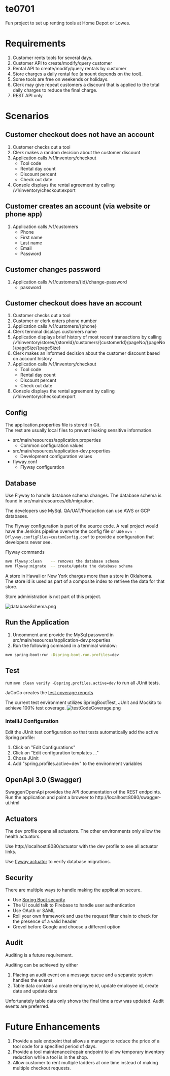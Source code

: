 # te0701

Fun project to set up renting tools at Home Depot or Lowes.

# Requirements

1. Customer rents tools for several days.
2. Customer API to create/modify/query customer
3. Rental API to create/modify/query rentals by customer
4. Store charges a daily rental fee (amount depends on the tool).
5. Some tools are free on weekends or holidays.
6. Clerk may give repeat customers a discount that is applied to the total daily charges to reduce the final charge.
7. REST API only

# Scenarios

## Customer checkout does not have an account

1. Customer checks out a tool
2. Clerk makes a random decision about the customer discount
3. Application calls /v1/inventory/checkout
    * Tool code
    * Rental day count
    * Discount percent
    * Check out date
4. Console displays the rental agreement by calling /v1/inventory/checkout:export

## Customer creates an account (via website or phone app)

1. Application calls /v1/customers
    * Phone
    * First name
    * Last name
    * Email
    * Password

## Customer changes password

1. Application calls /v1/customers/{id}/change-password
   * password

## Customer checkout does have an account

1. Customer checks out a tool
2. Customer or clerk enters phone number
3. Application calls /v1/customers/{phone}
4. Clerk terminal displays customers name
5. Application displays brief history of most recent transactions by calling 
      /v1/inventory/stores/{storeId}/customers/{customerId}/pageNo/{pageNo}/pageSize/{pageSize}
6. Clerk makes an informed decision about the customer discount based on account history
7. Application calls /v1/inventory/checkout
    * Tool code
    * Rental day count
    * Discount percent
    * Check out date
8. Console displays the rental agreement by calling /v1/inventory/checkout:export

## Config

The application.properties file is stored in Git.  
The rest are usually local files to prevent leaking sensitive information.

* src/main/resources/application.properties
    * Common configuration values
* src/main/resources/application-dev.properties
    * Development configuration values
* flyway.conf
    * Flyway configuration

## Database

Use Flyway to handle database schema changes. The database schema is found in src/main/resources/db/migration.

The developers use MySql. QA/UAT/Production can use AWS or GCP databases.

The Flyway configuration is part of the source code. A real project would have the Jenkins pipeline overwrite the
config file or use `mvn -Dflyway.configFiles=customConfig.conf` to provide a configuration that developers never see.

Flyway commands

```bash
mvn flyway:clean    -- removes the database schema
mvn flyway:migrate  -- create/update the database schema
```

A store in Hawaii or New York charges more than a store in Oklahoma.  
The store id is used as part of a composite index to retrieve the data for that store.

Store administration is not part of this project.

![databaseSchema.png](databaseSchema.png)

## Run the Application
1. Uncomment and provide the MySql password in src/main/resources/application-dev.properties
2. Run the following command in a terminal window:

```bash
mvn spring-boot:run -Dspring-boot.run.profiles=dev
```

## Test

run `mvn clean verify -Dspring.profiles.active=dev` to run all JUnit tests.

JaCoCo creates the [test coverage reports](./target/site/jacoco/index.html)

The current test environment utilizes SpringBootTest, JUnit and Mockito to achieve 100% test coverage.
![testCodeCoverage.png](testCodeCoverage.png)

### IntelliJ Configuration

Edit the JUnit test configuration so that tests automatically add the active Spring profile:

1. Click on "Edit Configurations"
2. Click on "Edit configuration templates ..."
3. Chose JUnit
4. Add "spring.profiles.active=dev" to the environment variables

## OpenApi 3.0 (Swagger)

Swagger/OpenApi provides the API documentation of the REST endpoints.  
Run the application and point a browser to http://localhost:8080/swagger-ui.html

## Actuators

The dev profile opens all actuators. The other environments only allow the health actuators.

Use http://localhost:8080/actuator with the dev profile to see all actuator links.

Use [flyway actuator](http://localhost:8080/actuator/flyway) to verify database migrations.

## Security

There are multiple ways to handle making the application secure.

* Use [Spring Boot security](https://spring.io/guides/gs/securing-web)
* The UI could talk to Firebase to handle user authentication
* Use OAuth or SAML
* Roll your own framework and use the request filter chain to check for the presence of a valid header
* Grovel before Google and choose a different option

## Audit

Auditing is a future requirement.

Auditing can be achieved by either

1. Placing an audit event on a message queue and a separate system handles the events
2. Table data contains a create employee id, update employee id, create date and update date

Unfortunately table data only shows the final time a row was updated. Audit events are preferred.

# Future Enhancements

1. Provide a sale endpoint that allows a manager to reduce the price of a tool code for a specified period of days.
2. Provide a tool maintenance/repair endpoint to allow temporary inventory reduction while a tool is in the shop.
3. Allow customer to rent multiple ladders at one time instead of making multiple checkout requests.